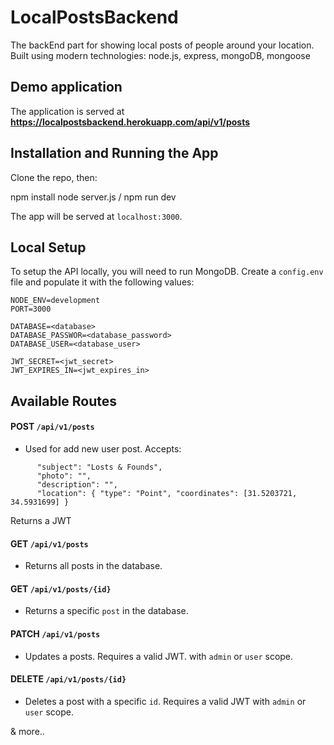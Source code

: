 
# LocalPostsBackend
The backEnd part for showing local posts of people around your location.
Built using modern technologies: node.js, express, mongoDB, mongoose

## Demo application

The application is served at **https://localpostsbackend.herokuapp.com/api/v1/posts**

## Installation and Running the App

Clone the repo, then: 

npm install
node server.js / npm run dev

The app will be served at `localhost:3000`.

## Local Setup

To setup the API locally, you will need to run MongoDB. Create a `config.env` file and populate it with the following values:
```
NODE_ENV=development
PORT=3000

DATABASE=<database>
DATABASE_PASSWOR=<database_password>
DATABASE_USER=<database_user>

JWT_SECRET=<jwt_secret>
JWT_EXPIRES_IN=<jwt_expires_in>
```

## Available Routes

#### **POST** `/api/v1/posts`
* Used for add new user post. Accepts:
```
      "subject": "Losts & Founds",
      "photo": "",
      "description": "",
      "location": { "type": "Point", "coordinates": [31.5203721, 34.5931699] }
```
Returns a JWT

#### **GET** `/api/v1/posts` 
* Returns all posts in the database. 

#### **GET**  `/api/v1/posts/{id}`
* Returns a specific `post` in the database.

#### **PATCH** `/api/v1/posts` 
* Updates a posts. Requires a valid JWT. with `admin` or `user` scope.

#### **DELETE** `/api/v1/posts/{id}`
* Deletes a post with a specific `id`. Requires a valid JWT with `admin` or `user` scope.


& more..
